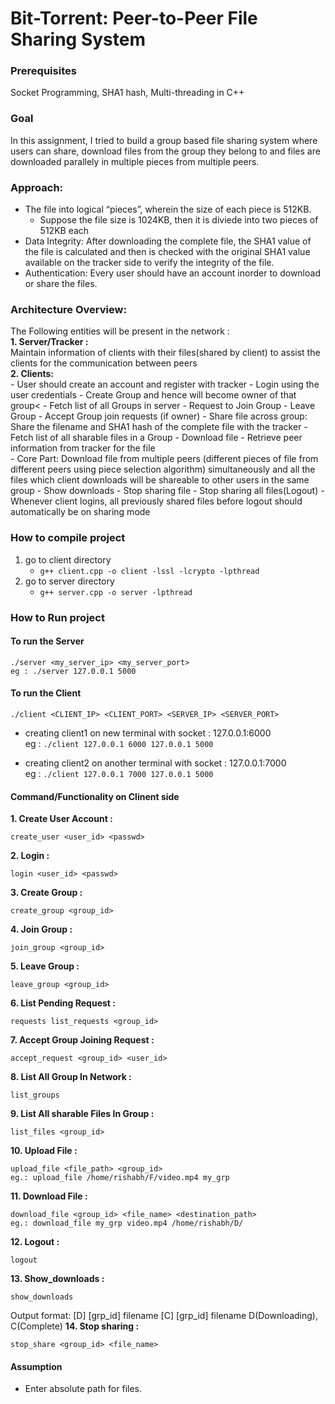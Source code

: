 # Bit-Torrent: Peer-to-Peer File Sharing System

### Prerequisites
Socket Programming, SHA1 hash, Multi-threading in C++
### Goal
In this assignment, I tried to build a group based file sharing system where users can share, download files from the group they belong to and files are downloaded parallely in multiple pieces from multiple peers.
### Approach:
- The file into logical “pieces”, wherein the size of each piece is 512KB.
     - Suppose the file size is 1024KB, then it is diviede into two pieces of 512KB each
- Data Integrity: After downloading the complete file, the SHA1 value of the file is calculated and then is checked with the original SHA1 value available on the tracker side to verify the integrity of the file.
- Authentication: Every user should have an account inorder to download or share the files.

### Architecture Overview:
The Following entities will be present in the network :<br/>
**1. Server/Tracker :**<br/>
     Maintain information of clients with their files(shared by client) to assist the clients for the communication between peers<br/>
**2. Clients:**<br/>
     - User should create an account and register with tracker
     - Login using the user credentials
     - Create Group and hence will become owner of that group<
     - Fetch list of all Groups in server
     - Request to Join Group
     - Leave Group
     - Accept Group join requests (if owner)
     - Share file across group: Share the filename and SHA1 hash of the complete file with the tracker
     - Fetch list of all sharable files in a Group
     - Download file
          - Retrieve peer information from tracker for the file<br/>
          - Core Part: Download file from multiple peers (different pieces of file from different peers using piece selection algorithm) simultaneously and all the files which client downloads will be shareable to other users in the same group
     - Show downloads
     - Stop sharing file
     - Stop sharing all files(Logout)
     - Whenever client logins, all previously shared files before logout should automatically be on sharing mode

### How to compile project
1. go to client directory
   * ```g++ client.cpp -o client -lssl -lcrypto -lpthread```
2. go to server directory
   * ```g++ server.cpp -o server -lpthread```

### How to Run project
#### To run the Server
```
./server <my_server_ip> <my_server_port>
eg : ./server 127.0.0.1 5000
```
#### To run the Client
```
./client <CLIENT_IP> <CLIENT_PORT> <SERVER_IP> <SERVER_PORT>
```
* creating client1 on new terminal with socket : 127.0.0.1:6000 <br/>
eg : ```./client 127.0.0.1 6000 127.0.0.1 5000```

* creating client2 on another terminal with socket : 127.0.0.1:7000 <br/>
eg : ```./client 127.0.0.1 7000 127.0.0.1 5000```

#### Command/Functionality on Clinent side 
 **1. Create User Account :** 
 ```
 create_user <user_id> <passwd>
 ```
 **2. Login :**
 ```
 login <user_id> <passwd>
 ```
 **3. Create Group  :**
 ```
 create_group <group_id>
 ```
 **4. Join Group :**
 ```
 join_group <group_id>
 ```
 **5. Leave Group  :**
 ```
 leave_group <group_id>
 ```
 **6. List Pending Request :**
 ```
 requests list_requests <group_id>
 ```
 **7. Accept Group Joining Request :**
 ```
 accept_request <group_id> <user_id>
 ```
 **8. List All Group In Network :**
 ```
 list_groups
 ```
 **9. List All sharable Files In Group :**
 ```
 list_files <group_id>
 ```
 **10. Upload File :**
 ```
 upload_file <file_path> <group_id>
 eg.: upload_file /home/rishabh/F/video.mp4 my_grp
 ```
 **11. Download File :**
 ```
 download_file <group_id> <file_name> <destination_path>
 eg.: download_file my_grp video.mp4 /home/rishabh/D/
 ```
 **12. Logout :**
 ```
 logout
 ```
 **13. Show_downloads :**
 ```
 show_downloads
 ```
 Output format:
[D] [grp_id] filename
[C] [grp_id] filename
D(Downloading), C(Complete)
**14. Stop sharing :**
```
stop_share <group_id> <file_name>
```
 
#### Assumption
* Enter absolute path for files.
